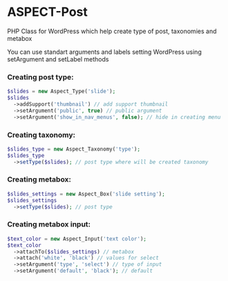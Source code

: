 ASPECT-Post
===========
PHP Class for WordPress which help create type of post, taxonomies and metabox

You can use standart arguments and labels setting WordPress using setArgument and setLabel methods

### Creating post type: ###
```php
$slides = new Aspect_Type('slide');
$slides
  ->addSupport('thumbnail') // add support thumbnail
  ->setArgument('public', true) // public argument
  ->setArgument('show_in_nav_menus', false); // hide in creating menu
```
### Creating taxonomy: ###
```php
$slides_type = new Aspect_Taxonomy('type');
$slides_type
  ->setType($slides); // post type where will be created taxonomy
```

### Creating metabox: ###
```php
$slides_settings = new Aspect_Box('slide setting');
$slides_settings
  ->setType($slides); // post type
```

### Creating metabox input: ###
```php
$text_color = new Aspect_Input('text color');
$text_color
  ->attachTo($slides_settings) // metabox
  ->attach('white', 'black') // values for select
  ->setArgument('type', 'select') // type of input
  ->setArgument('default', 'black'); // default
```
